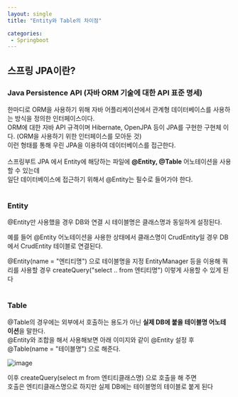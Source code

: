 ```yaml
---
layout: single
title: "Entity와 Table의 차이점"

categories:
 - Springboot
---
```


## 스프링 JPA이란?
### Java Persistence API (자바 ORM 기술에 대한 API 표준 명세)
한마디로 ORM을 사용하기 위해 자바 어플리케이션에서 관계형 데이터베이스를 사용하는 방식을 정의한 인터페이스이다. <br>
ORM에 대한 자바 API 규격이며 Hibernate, OpenJPA 등이 JPA를 구현한 구현체 이다. (ORM을 사용하기 위한 인터페이스를 모아둔 것) <br>
이런 형태를 통해 우린 JPA을 이용하여 데이터베이스를 접근한다. <br> <br>
스프링부트 JPA 에서 Entity에 해당하는 파일에 **@Entity, @Table** 어노테이션을 사용할 수 있는데 <br>
일단 데이터베이스에 접근하기 위해서 @Entity는 필수로 들어가야 한다. <br> <br>

### Entity
@Entity만 사용했을 경우 DB와 연결 시 테이블명은 클래스명과 동일하게 설정된다. <br>

예를 들어 @Entity 어노테이션을 사용한 상태에서 클래스명이 CrudEntity일 경우 DB에서 CrudEntity 테이블로 연결된다. <br> 

@Entity(name = "엔티티명") 으로 테이블명을 지정 EntityManager 등을 이용해 쿼리를 사용할 경우 createQuery("select .. from 엔티티명") 이렇게 사용할 수 있게 된다 <br> <br>

### Table
@Table의 경우에는 외부에서 호출하는 용도가 아닌 **실제 DB에 붙을 테이블명 어노테이션**을 말한다. <br>
@Entity와 조합을 해서 사용해보면 아래 이미지와 같이 @Entity 설정 후 @Table(name = "테이블명") 으로 해준다. <br>

![image](https://user-images.githubusercontent.com/81789003/195852815-d9d77528-afcf-4370-89d4-fa9f45dea5e4.png)

이후 createQuery(select m from 엔티티클래스명) 으로 호출을 해 주면 <br>
호출은 엔티티클래스명으로 하지만 실제 DB에는 테이블명의 테이블로 붙게 된다 <br>
